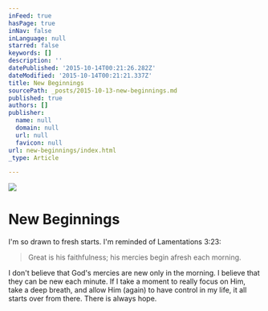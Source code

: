 ```yaml
---
inFeed: true
hasPage: true
inNav: false
inLanguage: null
starred: false
keywords: []
description: ''
datePublished: '2015-10-14T00:21:26.282Z'
dateModified: '2015-10-14T00:21:21.337Z'
title: New Beginnings
sourcePath: _posts/2015-10-13-new-beginnings.md
published: true
authors: []
publisher:
  name: null
  domain: null
  url: null
  favicon: null
url: new-beginnings/index.html
_type: Article

---
```

![](https://the-grid-user-content.s3-us-west-2.amazonaws.com/cdeee03c-122c-4113-ae97-29df3751489b.jpg)

# New Beginnings

I'm so drawn to fresh starts. I'm reminded of Lamentations 3:23: 
> 
> Great is his faithfulness; his mercies begin afresh each morning.

I don't believe that God's mercies are new only in the morning. I believe that they can be new each minute. If I take a moment to really focus on Him, take a deep breath, and allow Him (again) to have control in my life, it all starts over from there. There is always hope.